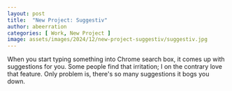 ```yaml
---
layout: post
title:  "New Project: Suggestiv"
author: abeerration
categories: [ Work, New Project ]
image: assets/images/2024/12/new-project-suggestiv/suggestiv.jpg
---
```

When you start typing something into Chrome search box, it comes up with
suggestions for you. Some people find that irritation; I on the contrary
love that feature. Only problem is, there's so many suggestions it bogs
you down.
